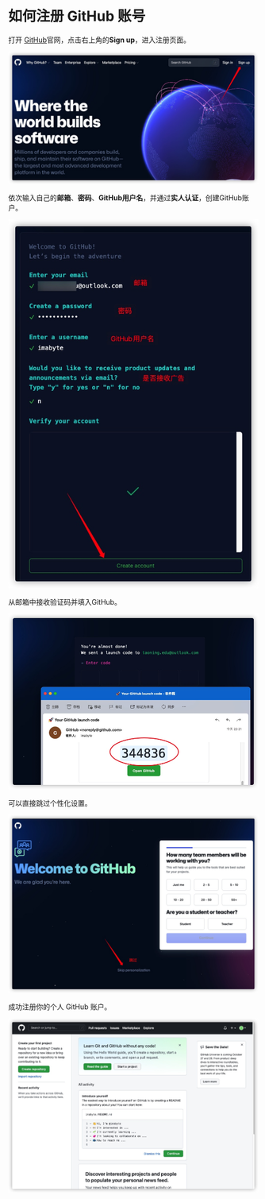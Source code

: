 # 如何注册 GitHub 账号

打开 [GitHub](https://github.com)官网，点击右上角的**Sign up**，进入注册页面。

![](./register-github-account-zh-hans/16312833804153.jpg)

依次输入自己的**邮箱**、**密码**、**GitHub用户名**，并通过**实人认证**，创建GitHub账户。

![](./register-github-account-zh-hans/16312836797584.jpg)

从邮箱中接收验证码并填入GitHub。

![](./register-github-account-zh-hans/16312837255855.jpg)

可以直接跳过个性化设置。

![](./register-github-account-zh-hans/16312837602981.jpg)

成功注册你的个人 GitHub 账户。

![](./register-github-account-zh-hans/16312838988649.jpg)

